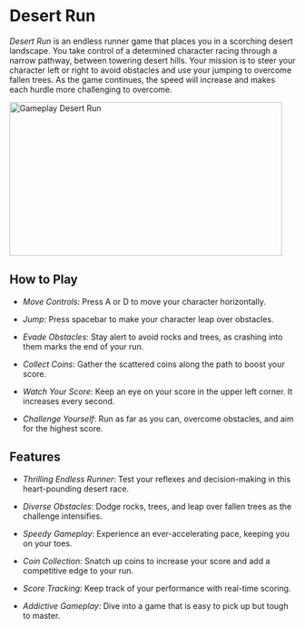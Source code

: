 # Desert Run

*Desert Run* is an endless runner game that places you in a scorching desert landscape. You take control of a determined character racing through a narrow pathway, between towering desert hills. Your mission is to steer your character left or right to avoid obstacles and use your jumping to overcome fallen trees. As the game continues, the speed will increase and makes each hurdle more challenging to overcome.

<img src="Screenshots/Play.gif" alt="Gameplay Desert Run" width="480" height="270">

## How to Play

- *Move Controls*: Press A or D to move your character horizontally.

- *Jump*: Press spacebar to make your character leap over obstacles.

- *Evade Obstacles*: Stay alert to avoid rocks and trees, as crashing into them marks the end of your run.

- *Collect Coins*: Gather the scattered coins along the path to boost your score.

- *Watch Your Score*: Keep an eye on your score in the upper left corner. It increases every second.

- *Challenge Yourself*: Run as far as you can, overcome obstacles, and aim for the highest score.



## Features

- *Thrilling Endless Runner*: Test your reflexes and decision-making in this heart-pounding desert race.

- *Diverse Obstacles*: Dodge rocks, trees, and leap over fallen trees as the challenge intensifies.

- *Speedy Gameplay*: Experience an ever-accelerating pace, keeping you on your toes.

- *Coin Collection*: Snatch up coins to increase your score and add a competitive edge to your run.

- *Score Tracking*: Keep track of your performance with real-time scoring.

- *Addictive Gameplay*: Dive into a game that is easy to pick up but tough to master.